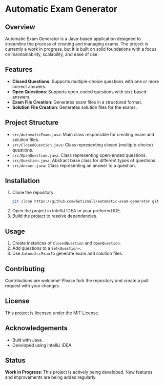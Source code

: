 # Automatic Exam Generator

## Overview

Automatic Exam Generator is a Java-based application designed to streamline the process of creating and managing exams. The project is currently a work in progress, but it is built on solid foundations with a focus on maintainability, scalability, and ease of use.

## Features

- **Closed Questions**: Supports multiple-choice questions with one or more correct answers.
- **Open Questions**: Supports open-ended questions with text-based answers.
- **Exam File Creation**: Generates exam files in a structured format.
- **Solution File Creation**: Generates solution files for the exams.

## Project Structure

- `src/AutomaticExam.java`: Main class responsible for creating exam and solution files.
- `src/ClosedQuestion.java`: Class representing closed (multiple-choice) questions.
- `src/OpenQuestion.java`: Class representing open-ended questions.
- `src/Question.java`: Abstract base class for different types of questions.
- `src/Answer.java`: Class representing an answer to a question.

## Installation

1. Clone the repository:
    ```sh
    git clone https://github.com/Gutismall/automatic-exam-generator.git
    ```
2. Open the project in IntelliJ IDEA or your preferred IDE.
3. Build the project to resolve dependencies.

## Usage

1. Create instances of `ClosedQuestion` and `OpenQuestion`.
2. Add questions to a `Set<Question>`.
3. Use `AutomaticExam` to generate exam and solution files.

## Contributing

Contributions are welcome! Please fork the repository and create a pull request with your changes.

## License

This project is licensed under the MIT License.

## Acknowledgements

- Built with Java.
- Developed using IntelliJ IDEA.

## Status

**Work in Progress**: This project is actively being developed. New features and improvements are being added regularly.
